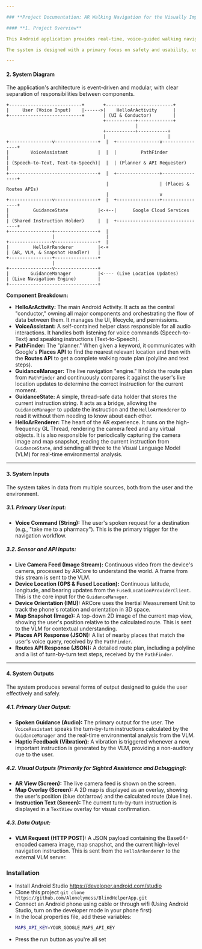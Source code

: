 ```yaml
---

### **Project Documentation: AR Walking Navigation for the Visually Impaired**

#### **1. Project Overview**

This Android application provides real-time, voice-guided walking navigation for visually impaired users by leveraging Augmented Reality (AR) and Google Maps (Routes API) services. The user can speak a desired destination type (e.g., "cafe," "supermarket"), and the application will find the nearest matching location, calculate a walking route, and provide continuous spoken instructions overlaid on the live camera feed.

The system is designed with a primary focus on safety and usability, using a combination of environmental understanding through AR, precise location data, and clear, actionable voice feedback. It uses a custom-built navigation engine that integrates several APIs to deliver a seamless user experience.

---
```


#### **2. System Diagram**

The application's architecture is event-driven and modular, with clear separation of responsibilities between components.

```
+---------------------------+       +-------------------------+
|     User (Voice Input)    |------>|    HelloArActivity      |
+---------------------------+       | (UI & Conductor)        |
                                    +-----------+-------------+
                                                |
                                    +-----------+-----------+
                                    |                       |
+----------------v----------------+  |  +----------------v----------------+
|        VoiceAssistant           |  |  |         PathFinder            |
| (Speech-to-Text, Text-to-Speech)|  |  | (Planner & API Requester)     |
+---------------------------------+  |  +----------------+----------------+
                                     |                   | (Places & Routes APIs)
                                     |                   v
+----------------v----------------+  |  +----------------+----------------+
|         GuidanceState           |<-+--|      Google Cloud Services      |
| (Shared Instruction Holder)     |  |  +---------------------------------+
+----------------+----------------+  |
                 |                   |
+----------------v----------------+  |
|         HelloArRenderer         |<-+
| (AR, VLM, & Snapshot Handler)   |
+----------------+----------------+
                 |
+----------------v----------------+
|        GuidanceManager          |<---- (Live Location Updates)
| (Live Navigation Engine)        |
+---------------------------------+

```

**Component Breakdown:**

*   **HelloArActivity:** The main Android Activity. It acts as the central "conductor," owning all major components and orchestrating the flow of data between them. It manages the UI, lifecycle, and permissions.
*   **VoiceAssistant:** A self-contained helper class responsible for all audio interactions. It handles both listening for voice commands (Speech-to-Text) and speaking instructions (Text-to-Speech).
*   **PathFinder:** The "planner." When given a keyword, it communicates with Google's **Places API** to find the nearest relevant location and then with the **Routes API** to get a complete walking route plan (polyline and text steps).
*   **GuidanceManager:** The live navigation "engine." It holds the route plan from `PathFinder` and continuously compares it against the user's live location updates to determine the correct instruction for the current moment.
*   **GuidanceState:** A simple, thread-safe data holder that stores the current instruction string. It acts as a bridge, allowing the `GuidanceManager` to update the instruction and the `HelloArRenderer` to read it without them needing to know about each other.
*   **HelloArRenderer:** The heart of the AR experience. It runs on the high-frequency GL Thread, rendering the camera feed and any virtual objects. It is also responsible for periodically capturing the camera image and map snapshot, reading the current instruction from `GuidanceState`, and sending all three to the Visual Language Model (VLM) for real-time environmental analysis.

---

#### **3. System Inputs**

The system takes in data from multiple sources, both from the user and the environment.

##### **3.1. Primary User Input:**
*   **Voice Command (String):** The user's spoken request for a destination (e.g., "take me to a pharmacy"). This is the primary trigger for the navigation workflow.

##### **3.2. Sensor and API Inputs:**
*   **Live Camera Feed (Image Stream):** Continuous video from the device's camera, processed by ARCore to understand the world. A frame from this stream is sent to the VLM.
*   **Device Location (GPS & Fused Location):** Continuous latitude, longitude, and bearing updates from the `FusedLocationProviderClient`. This is the core input for the `GuidanceManager`.
*   **Device Orientation (IMU):** ARCore uses the Inertial Measurement Unit to track the phone's rotation and orientation in 3D space.
*   **Map Snapshot (Image):** A top-down 2D image of the current map view, showing the user's position relative to the calculated route. This is sent to the VLM for contextual understanding.
*   **Places API Response (JSON):** A list of nearby places that match the user's voice query, received by the `PathFinder`.
*   **Routes API Response (JSON):** A detailed route plan, including a polyline and a list of turn-by-turn text steps, received by the `PathFinder`.

---

#### **4. System Outputs**

The system produces several forms of output designed to guide the user effectively and safely.

##### **4.1. Primary User Output:**
*   **Spoken Guidance (Audio):** The primary output for the user. The `VoiceAssistant` speaks the turn-by-turn instructions calculated by the `GuidanceManager` and the real-time environmental analysis from the VLM.
*   **Haptic Feedback (Vibration):** A vibration is triggered whenever a new, important instruction is generated by the VLM, providing a non-auditory cue to the user.

##### **4.2. Visual Outputs (Primarily for Sighted Assistance and Debugging):**
*   **AR View (Screen):** The live camera feed is shown on the screen.
*   **Map Overlay (Screen):** A 2D map is displayed as an overlay, showing the user's position (blue dot/arrow) and the calculated route (blue line).
*   **Instruction Text (Screen):** The current turn-by-turn instruction is displayed in a `TextView` overlay for visual confirmation.

##### **4.3. Data Output:**
*   **VLM Request (HTTP POST):** A JSON payload containing the Base64-encoded camera image, map snapshot, and the current high-level navigation instruction. This is sent from the `HelloArRenderer` to the external VLM server.

### **Installation**
* Install Android Studio https://developer.android.com/studio
* Clone this project ``` git clone https://github.com/Alonelymess/BlindHelperApp.git ```
* Connect an Android phone using cable or through wifi (Using Android Studio, turn on the developer mode in your phone first)
* In the local.properties file, add these variables:
  ```bash
  MAPS_API_KEY=YOUR_GOOGLE_MAPS_API_KEY
  ```
* Press the run button as you're all set
